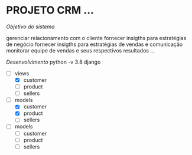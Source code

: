 # **PROJETO CRM** ...

*Objetivo do sistema*

gerenciar relacionamento com o cliente
fornecer insigths para estratégias de negócio
fornecer insigths para estratégias de vendas e comunicação
monitorar equipe de vendas e seus respectivos resultados
...

*Desenvolvimento*
python -v 3.8
django


- [ ] views
    - [x] customer
    - [ ] product
    - [ ] sellers

- [ ] models
    - [x] customer
    - [x] product
    - [ ] sellers

- [ ] models
    - [ ] customer
    - [ ] product
    - [ ] sellers